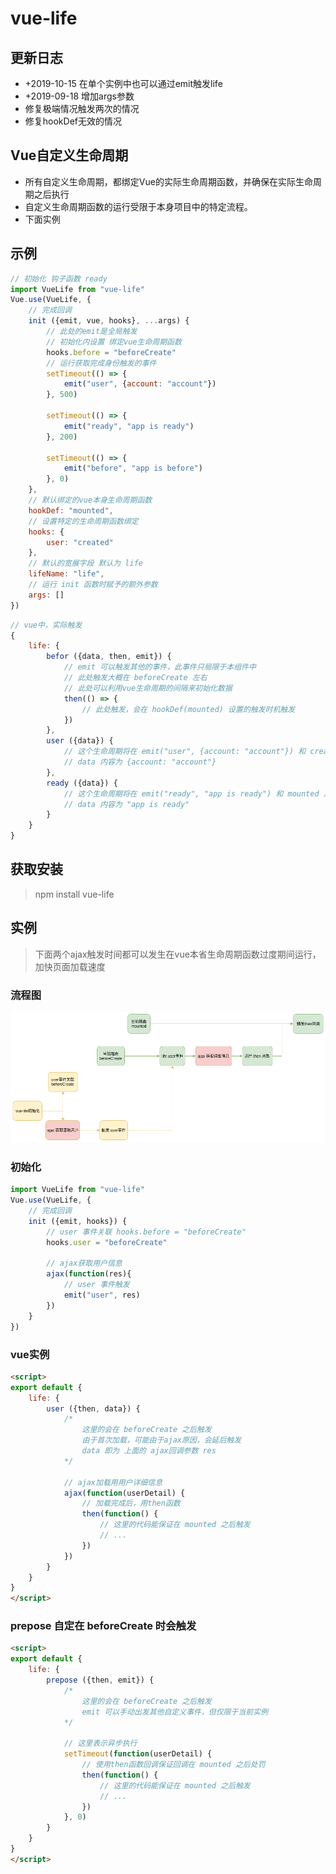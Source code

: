 # vue-life  

## 更新日志
 * +2019-10-15 在单个实例中也可以通过emit触发life
 * +2019-09-18 增加args参数
 * 修复极端情况触发两次的情况
 * 修复hookDef无效的情况

## Vue自定义生命周期
 - 所有自定义生命周期，都绑定Vue的实际生命周期函数，并确保在实际生命周期之后执行
 - 自定义生命周期函数的运行受限于本身项目中的特定流程。
 - 下面实例

## 示例
````javascript
// 初始化 钩子函数 ready
import VueLife from "vue-life"
Vue.use(VueLife, {
    // 完成回调
    init ({emit, vue, hooks}, ...args) {
        // 此处的emit是全局触发
        // 初始化内设置 绑定vue生命周期函数
        hooks.before = "beforeCreate"
        // 运行获取完成身份触发的事件
        setTimeout(() => {
            emit("user", {account: "account"})
        }, 500)
        
        setTimeout(() => {
            emit("ready", "app is ready")
        }, 200)

        setTimeout(() => {
            emit("before", "app is before")
        }, 0)
    },
    // 默认绑定的vue本身生命周期函数
    hookDef: "mounted",
    // 设置特定的生命周期函数绑定
    hooks: {
        user: "created"
    },
    // 默认的宽展字段 默认为 life
    lifeName: "life",
    // 运行 init 函数时赋予的额外参数
    args: []
})

````

````javascript
// vue中，实际触发
{
    life: {
        befor ({data, then, emit}) {
            // emit 可以触发其他的事件，此事件只局限于本组件中
            // 此处触发大概在 beforeCreate 左右
            // 此处可以利用vue生命周期的间隔来初始化数据
            then(() => {
                // 此处触发，会在 hookDef(mounted) 设置的触发时机触发 
            })
        },
        user ({data}) {
            // 这个生命周期将在 emit("user", {account: "account"}) 和 created 之后来触发生命周期（hooks配置）
            // data 内容为 {account: "account"}
        },
        ready ({data}) {
            // 这个生命周期将在 emit("ready", "app is ready") 和 mounted 之后来触发生命周期（hookDef配置）
            // data 内容为 "app is ready"
        }
    }
}

````

## 获取安装  
> npm install vue-life

## 实例

> 下面两个ajax触发时间都可以发生在vue本省生命周期函数过度期间运行，加快页面加载速度

### 流程图

!["流程图"](./imgs/tu.png)

### 初始化
```js
import VueLife from "vue-life"
Vue.use(VueLife, {
    // 完成回调
    init ({emit, hooks}) {
        // user 事件关联 hooks.before = "beforeCreate"
        hooks.user = "beforeCreate"

        // ajax获取用户信息
        ajax(function(res){
            // user 事件触发
            emit("user", res)
        })
    }
})
```

### vue实例
```html
<script>
export default {
    life: {
        user ({then, data}) {
            /*
                这里的会在 beforeCreate 之后触发
                由于首次加载，可能由于ajax原因，会延后触发
                data 即为 上面的 ajax回调参数 res
            */
            
            // ajax加载用用户详细信息
            ajax(function(userDetail) {
                // 加载完成后，用then函数
                then(function() {
                    // 这里的代码能保证在 mounted 之后触发
                    // ...
                })
            })
        }
    }
}
</script>
```

### prepose 自定在 beforeCreate 时会触发
```html
<script>
export default {
    life: {
        prepose ({then, emit}) {
            /*
                这里的会在 beforeCreate 之后触发
                emit 可以手动出发其他自定义事件，但仅限于当前实例
            */
            
            // 这里表示异步执行
            setTimeout(function(userDetail) {
                // 使用then函数回调保证回调在 mounted 之后处罚
                then(function() {
                    // 这里的代码能保证在 mounted 之后触发
                    // ...
                })
            }, 0)
        }
    }
}
</script>
```